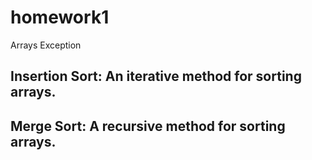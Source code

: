 # homework1
Arrays Exception

 ## Insertion Sort: An iterative method for sorting arrays.

 ## Merge Sort: A recursive method for sorting arrays.
